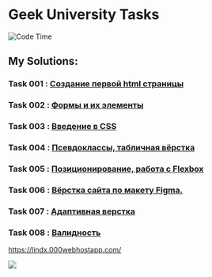 # Geek University Tasks

![Code Time](https://img.shields.io/endpoint?style=flat&url=https://codetime-api.datreks.com/badge/870?logoColor=white%26project=io-lindx-js%26recentMS=0%26showProject=false)

## **My Solutions:**

### Task 001 : [Создание первой html страницы](./attach/les_001.md)
### Task 002 : [Формы и их элементы](./attach/les_002.md)

### Task 003 : [Введение в CSS](./attach/les_003.md)
### Task 004 : [Псевдоклассы, табличная вёрстка](./attach/les_004.md)

### Task 005 : [Позиционирование, работа с Flexbox](./attach/les_005.md)

### Task 006 : [Вёрстка сайта по макету Figma.](./attach/les_006.md)

### Task 007 : [Адаптивная верстка](./attach/les_007.md)

### Task 008 : [Валидность](./attach/les_008.md)

https://lindx.000webhostapp.com/

![](href="http://jigsaw.w3.org/css-validator/check/referer")